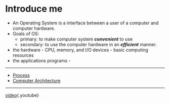 <!-- TITLE: Operating Systems -->
<!-- SUBTITLE: A quick summary of Operating Systems - Introduction-->

# Introduce me

* An Operating System is a interface between a user of a computer and computer hardware.
* Goals of OS:
	* primary: to make computer system ***convenient*** to use
	* secondary: to use the computer hardware in an ***efficient*** manner.
* the hardware - CPU, memory, and I/O devices - basic computing resources
* the applications programs -



-----


* [Process](/operating-systems/processes)
* [Computer Architecture](/operating-systems/computer-architecture)



-----


[video](https://www.youtube.com/watch?v=2i2N_Qo_FyM){.youtube}

